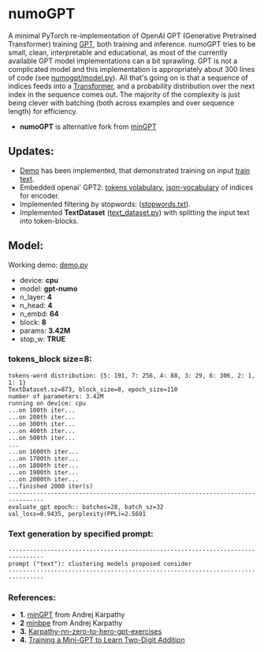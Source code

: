 # numoGPT

A minimal PyTorch re-implementation of OpenAI GPT (Generative Pretrained Transformer) training [GPT](https://github.com/openai/gpt-2), both training and inference. numoGPT tries to be small, clean, interpretable and educational, as most of the currently available GPT model implementations can a bit sprawling. 
GPT is not a complicated model and this implementation is appropriately about 300 lines of code (see [numogpt/model.py](numogpt/model.py)). All that's going on is that a sequence of indices feeds into a [Transformer](https://arxiv.org/abs/1706.03762), and a probability distribution over the next index in the sequence comes out. 
The majority of the complexity is just being clever with batching (both across examples and over sequence length) for efficiency.

* **numoGPT** is alternative fork from [minGPT](https://github.com/karpathy/minGPT)


## Updates:
* [Demo](demo.py) has been implemented, that demonstrated training on input [train text](data/train-nn.txt).
* Embedded openai' GPT2: [tokens volabulary](gpt-2/vocab.bpe), [json-vocabulary](gpt-2/encoder.json) of indices for encoder.
* Implemented filtering by stopwords: ([stopwords.txt](data/stopwords.txt)).
* Implemented **TextDataset** ([text_dataset.py](numogpt/text_dataset.py)) with splitting the input text into token-blocks.


## Model:
Working demo: [demo.py](demo.py)

* device:  **cpu**
* model:   **gpt-numo**
* n_layer: **4**
* n_head:  **4**
* n_embd:  **64**
* block:   **8**
* params:  **3.42M**
* stop_w:  **TRUE**


### tokens_block size=8:
```
tokens-word distribution: {5: 191, 7: 256, 4: 88, 3: 29, 6: 306, 2: 1, 1: 1}
TextDataset.sz=873, block_size=8, epoch_size=110
number of parameters: 3.42M
running on device: cpu
...on 100th iter...
...on 200th iter...
...on 300th iter...
...on 400th iter...
...on 500th iter...
...
...on 1600th iter...
...on 1700th iter...
...on 1800th iter...
...on 1900th iter...
...on 2000th iter...
...finished 2000 iter(s)
--------------------------------------------------------------------------------
evaluate_gpt epoch:: batches=28, batch_sz=32
val_loss=0.9435, perplexity(PPL)=2.5691
```

### Text generation by specified prompt:
```
--------------------------------------------------------------------------------
prompt ("text"): clustering models proposed consider
--------------------------------------------------------------------------------
```


### References:

* **1.** [minGPT](https://github.com/karpathy/minGPT) from Andrej Karpathy
* **2**  [minbpe](https://github.com/karpathy/minbpe) from Andrej Karpathy
* **3.** [Karpathy-nn-zero-to-hero-gpt-exercises](https://www.kaggle.com/code/chizkidd/karpathy-nn-zero-to-hero-gpt-exercises/notebook)
* **4.** [Training a Mini-GPT to Learn Two-Digit Addition](https://www.gaohongnan.com/influential/generative_pretrained_transformer/05_adder.html)
